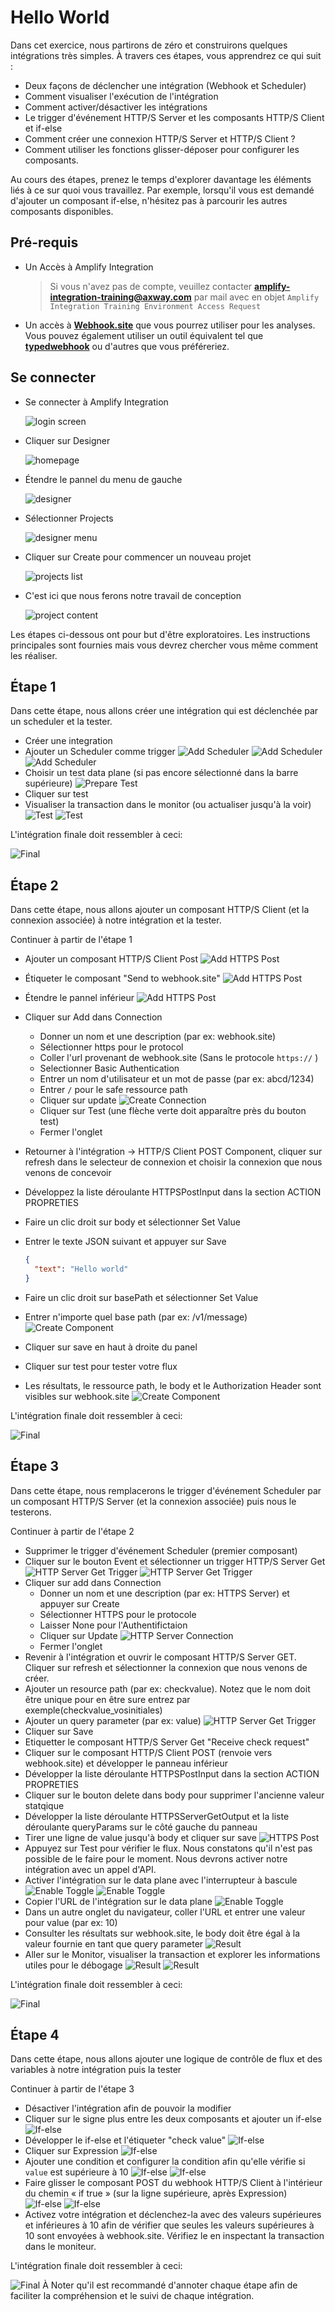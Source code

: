 # Hello World

Dans cet exercice, nous partirons de zéro et construirons quelques intégrations très simples.
À travers ces étapes, vous apprendrez ce qui suit :

* Deux façons de déclencher une intégration (Webhook et Scheduler)
* Comment visualiser l'exécution de l'intégration
* Comment activer/désactiver les intégrations
* Le trigger d'événement HTTP/S Server et les composants HTTP/S Client et if-else
* Comment créer une connexion HTTP/S Server et HTTP/S Client ?
* Comment utiliser les fonctions glisser-déposer pour configurer les composants.

Au cours des étapes, prenez le temps d'explorer davantage les éléments liés à ce sur quoi vous travaillez. Par exemple, lorsqu'il vous est demandé d'ajouter un composant if-else, n'hésitez pas à parcourir les autres composants disponibles.


## Pré-requis

* Un Accès à Amplify Integration
  > Si vous n'avez pas de compte, veuillez contacter **[amplify-integration-training@axway.com](mailto:amplify-integration-training@axway.com?subject=Amplify%20Integration%20-%20Training%20Environment%20Access%20Request&body=Hi%2C%0D%0A%0D%0ACould%20you%20provide%20me%20with%20access%20to%20an%20environment%20where%20I%20can%20practice%20the%20Amplify%20Integration%20e-Learning%20labs%20%3F%0D%0A%0D%0ABest%20Regards.%0D%0A)**  par mail avec en objet `Amplify Integration Training Environment Access Request`
* Un accès à [**Webhook.site**](https://webhook.site/) que vous pourrez utiliser pour les analyses. Vous pouvez également utiliser un outil équivalent tel que [**typedwebhook**](https://typedwebhook.tools/) ou d'autres que vous préféreriez.

## Se connecter

* Se connecter à Amplify Integration

  ![login screen](../images/login-screen.png)

* Cliquer sur Designer

  ![homepage](../images/homepage.png)

* Étendre le pannel du menu de gauche

  ![designer](../images/designer.png)

* Sélectionner Projects

  ![designer menu](../images/designer-menu.png)

* Cliquer sur  Create pour commencer un nouveau projet

  ![projects list](../images/projects-list.png)

* C'est ici que nous ferons notre travail de conception

  ![project content](../images/project-content.png)

Les étapes ci-dessous ont pour but  d'être exploratoires. Les instructions principales sont fournies mais vous devrez chercher vous même comment les réaliser.

## Étape 1

Dans cette étape, nous allons créer une intégration qui est déclenchée par un scheduler et la tester.

* Créer une integration
* Ajouter un Scheduler comme trigger
  ![Add Scheduler](../images/lab1-add-scheduler-a.png)
  ![Add Scheduler](../images/lab1-add-scheduler-b.png)
  ![Add Scheduler](../images/lab1-add-scheduler-c.png)
* Choisir un test data plane (si pas encore sélectionné dans la barre supérieure)
  ![Prepare Test](../images/lab1-prepare-test.png)
* Cliquer sur test
* Visualiser la transaction dans le monitor (ou actualiser jusqu'à la voir)
  ![Test](../images/lab1-test-a.png)
  ![Test](../images/lab1-test-b.png)

L'intégration finale doit ressembler à ceci:

![Final](../images/lab1-final-a.png)

## Étape 2

Dans cette étape, nous allons ajouter un composant HTTP/S Client (et la connexion associée) à notre intégration et la tester.

Continuer à partir de l'étape 1

* Ajouter un composant HTTP/S Client Post
  ![Add HTTPS Post](../images/lab2-add-https-post-a.png)
* Étiqueter le  composant "Send to webhook.site"
  ![Add HTTPS Post](../images/lab2-add-https-post-b.png)
* Étendre le pannel inférieur
  ![Add HTTPS Post](../images/lab2-add-https-post-c.png)
* Cliquer sur Add dans Connection
  * Donner un nom et une description (par ex: webhook.site)
  * Sélectionner https pour le protocol
  * Coller l'url provenant de webhook.site (Sans le protocole `https://` )
  * Selectionner  Basic Authentication
  * Entrer un nom d'utilisateur et un mot de passe (par ex: abcd/1234)
  * Entrer `/` pour le safe ressource path
  * Cliquer sur update
    ![Create Connection](../images/lab2-create-connection-a.png)
  * Cliquer sur Test (une flèche verte doit apparaître près du bouton test)
  * Fermer l'onglet
* Retourner à l'intégration -> HTTP/S Client POST Component, cliquer sur refresh dans le selecteur de connexion et choisir la connexion que nous venons de concevoir
* Développez la liste déroulante HTTPSPostInput dans la section ACTION PROPRETIES
* Faire un clic droit sur body et sélectionner Set Value
* Entrer le texte JSON suivant et appuyer sur Save


  ```json
  {
    "text": "Hello world"
  ‌}
  ```

* Faire un clic droit sur basePath et sélectionner Set Value 
* Entrer n'importe quel base path (par ex: /v1/message)
  ![Create Component](../images/lab2-create-http-post-component-a.png)
* Cliquer sur save en haut à droite du panel
* Cliquer sur test pour tester votre flux
* Les résultats, le ressource path, le body et le Authorization Header sont visibles sur webhook.site
  ![Create Component](../images/lab2-test-results-a.png)

L'intégration finale doit ressembler à ceci:

![Final](../images/lab2-final-a.png)

## Étape 3

Dans cette étape, nous remplacerons le trigger d'événement Scheduler par un composant HTTP/S Server (et la connexion associée) puis nous le testerons.

Continuer à partir de l'étape 2 

* Supprimer le trigger d'événement Scheduler (premier composant)
* Cliquer sur le bouton Event et sélectionner un trigger HTTP/S Server Get
  ![HTTP Server Get Trigger](../images/lab3-add-https-get-trigger-a.png)
  ![HTTP Server Get Trigger](../images/lab3-add-https-get-trigger-b.png)
* Cliquer sur add dans Connection
  * Donner un nom et une description (par ex: HTTPS Server) et appuyer sur Create
  * Sélectionner HTTPS pour le protocole
  * Laisser None pour l'Authentifictaion
  * Cliquer sur Update
  ![HTTP Server Connection](../images/lab3-https-connection-a.png)
  * Fermer l'onglet 
* Revenir à l'intégration et ouvrir le composant HTTP/S Server GET. Cliquer sur refresh et sélectionner la connexion que nous venons de créer.
* Ajouter un resource path (par ex: checkvalue). Notez que le nom doit être unique pour en être sure entrez par exemple(checkvalue_vosinitiales)
* Ajouter un query parameter (par ex: value)
  ![HTTP Server Get Trigger](../images/lab3-add-https-get-trigger-c.png)
* Cliquer sur  Save 
* Etiquetter le composant HTTP/S Server Get "Receive check request"
* Cliquer sur le composant HTTP/S Client POST (renvoie vers webhook.site) et développer le panneau inférieur
* Développer la liste déroulante HTTPSPostInput dans la section ACTION PROPRETIES
* Cliquer sur le bouton delete dans body pour supprimer l'ancienne valeur statqique 
* Développer la liste déroulante HTTPSServerGetOutput et la liste déroulante queryParams sur le côté gauche du panneau
* Tirer une ligne de value jusqu'à body et cliquer sur save 
  ![HTTPS Post](../images/lab3-create-http-post-component-a.png)
* Appuyez sur Test pour vérifier le flux. Nous constatons qu'il n'est pas possible de le faire pour le moment. Nous devrons activer notre intégration avec un appel d'API.
* Activer l'intégration sur le data plane avec l'interrupteur à bascule
  ![Enable Toggle](../images/lab3-enable-a.png)
  ![Enable Toggle](../images/lab3-enable-b.png)
* Copier l'URL de l'intégration sur le data plane 
  ![Enable Toggle](../images/lab3-enable-c.png)
* Dans un autre onglet du navigateur, coller l'URL et entrer une valeur pour value (par ex: 10)
* Consulter les résultats sur webhook.site, le body doit être égal à la valeur fournie en tant que query parameter 
  ![Result](../images/lab3-result-a.png)
* Aller sur le  Monitor, visualiser la transaction et explorer les informations utiles pour le débogage
  ![Result](../images/lab3-result-b.png)
  ![Result](../images/lab3-result-c.png)


L'intégration finale doit ressembler à ceci:

![Final](../images/lab3-final-a.png)


## Étape 4

Dans cette étape, nous allons ajouter une logique de contrôle de flux et des variables à notre intégration puis la tester

Continuer à partir de l'étape 3

* Désactiver l'intégration afin de pouvoir la modifier 
* Cliquer sur le signe plus entre les deux composants et ajouter un if-else
  ![If-else](../images/lab4-ifelse-a.png)
* Développer le if-else et l'étiqueter "check value"
  ![If-else](../images/lab4-ifelse-b.png)
* Cliquer sur Expression
  ![If-else](../images/lab4-ifelse-c.png)
* Ajouter une condition et configurer la condition afin qu'elle vérifie si `value` est supérieure à 10
  ![If-else](../images/lab4-ifelse-d.png)
  ![If-else](../images/lab4-ifelse-e.png)
* Faire glisser le composant POST du webhook HTTP/S Client à l'intérieur du chemin « if true » (sur la ligne supérieure, après Expression)
  ![If-else](../images/lab4-ifelse-f.png)
  ![If-else](../images/lab4-ifelse-g.png)
* Activez votre intégration et déclenchez-la avec des valeurs supérieures et inférieures à 10 afin de  vérifier que seules les valeurs supérieures à 10 sont envoyées à webhook.site. Vérifiez le en inspectant la transaction dans le moniteur.

L'intégration finale doit ressembler à ceci:

![Final](../images/lab4-final-a.png)
À Noter qu'il est recommandé d'annoter chaque étape afin de faciliter la compréhension et le suivi de chaque intégration.